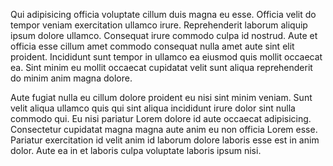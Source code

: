 Qui adipisicing officia voluptate cillum duis magna eu esse. Officia velit do tempor veniam exercitation ullamco irure. Reprehenderit laborum aliquip ipsum dolore ullamco. Consequat irure commodo culpa id nostrud. Aute et officia esse cillum amet commodo consequat nulla amet aute sint elit proident. Incididunt sunt tempor in ullamco ea eiusmod quis mollit occaecat ea. Sint minim eu mollit occaecat cupidatat velit sunt aliqua reprehenderit do minim anim magna dolore.

Aute fugiat nulla eu cillum dolore proident eu nisi sint minim veniam. Sunt velit aliqua ullamco quis qui sint aliqua incididunt irure dolor sint nulla commodo qui. Eu nisi pariatur Lorem dolore id aute occaecat adipisicing. Consectetur cupidatat magna magna aute anim eu non officia Lorem esse. Pariatur exercitation id velit anim id laborum dolore laboris esse est in anim dolor. Aute ea in et laboris culpa voluptate laboris ipsum nisi.
